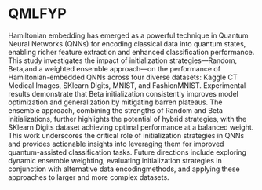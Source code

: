 # QMLFYP
 
Hamiltonian embedding has emerged as a powerful technique in Quantum Neural Networks (QNNs) for encoding classical data into quantum states, enabling richer feature extraction and enhanced classification performance. This study investigates the impact of initialization strategies—Random, Beta,and a weighted ensemble approach—on the performance of Hamiltonian-embedded QNNs across four diverse datasets: Kaggle CT Medical Images, SKlearn Digits, MNIST, and FashionMNIST. Experimental results demonstrate that Beta initialization consistently improves model optimization and generalization by mitigating barren plateaus. The ensemble approach, combining the strengths of Random and Beta initializations, further highlights the potential of hybrid strategies, with the SKlearn Digits dataset achieving optimal performance at a balanced weight. This work underscores the critical role of initialization strategies in QNNs and provides actionable insights into leveraging them for improved quantum-assisted classification tasks. Future directions include exploring dynamic ensemble weighting, evaluating initialization strategies in conjunction with alternative data encodingmethods, and applying these approaches to larger and more complex datasets. 
